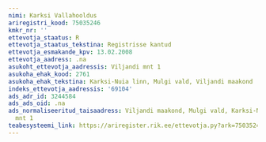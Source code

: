 ```yaml
---
nimi: Karksi Vallahooldus
ariregistri_kood: 75035246
kmkr_nr: ''
ettevotja_staatus: R
ettevotja_staatus_tekstina: Registrisse kantud
ettevotja_esmakande_kpv: 13.02.2008
ettevotja_aadress: .na
asukoht_ettevotja_aadressis: Viljandi mnt 1
asukoha_ehak_kood: 2761
asukoha_ehak_tekstina: Karksi-Nuia linn, Mulgi vald, Viljandi maakond
indeks_ettevotja_aadressis: '69104'
ads_adr_id: 3244584
ads_ads_oid: .na
ads_normaliseeritud_taisaadress: Viljandi maakond, Mulgi vald, Karksi-Nuia linn, Viljandi
  mnt 1
teabesysteemi_link: https://ariregister.rik.ee/ettevotja.py?ark=75035246&ref=rekvisiidid
---
```

